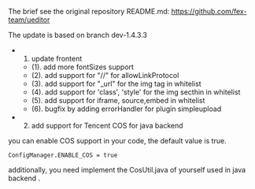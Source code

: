 

The brief see the original repository README.md: https://github.com/fex-team/ueditor

The update is based on branch dev-1.4.3.3
- 1. update frontent
  - (1). add more fontSizes support
  - (2). add support for "//" for allowLinkProtocol
  - (3). add support for "_url" for the img tag in whitelist
  - (4). add support for 'class', 'style' for the img secthin in whitelist
  - (5). add support for iframe, source,embed in whitelist
  - (6). bugfix by adding errorHandler for plugin simpleupload

- 2. add support for Tencent COS for java backend

you can enable COS support in your code, the default value is true.
```
ConfigManager.ENABLE_COS = true
```
additionally, you need implement the CosUtil.java of yourself used in java backend .
